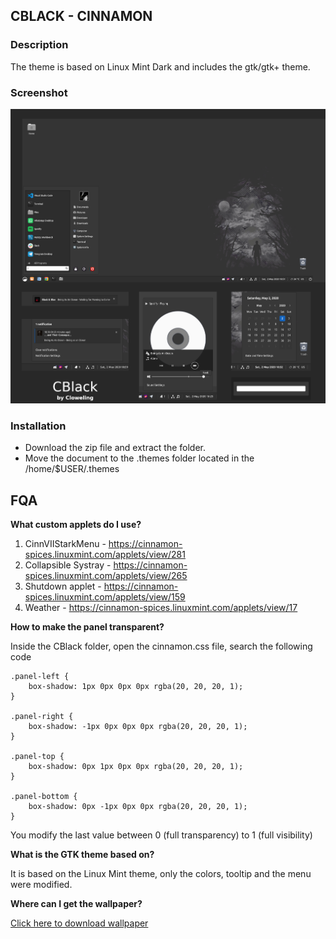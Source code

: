 ## CBLACK - CINNAMON

### Description

The theme is based on Linux Mint Dark and includes the gtk/gtk+ theme.

### Screenshot

![ScreenShot Cinnamon Theme](/screenshot/screenshot1.png)

### Installation

* Download the zip file and extract the folder.
* Move the document to the .themes folder located in the /home/$USER/.themes

## FQA

**What custom applets do I use?**

1. CinnVIIStarkMenu - https://cinnamon-spices.linuxmint.com/applets/view/281
2. Collapsible Systray - https://cinnamon-spices.linuxmint.com/applets/view/265
3. Shutdown applet - https://cinnamon-spices.linuxmint.com/applets/view/159
4. Weather - https://cinnamon-spices.linuxmint.com/applets/view/17

**How to make the panel transparent?**

Inside the CBlack folder, open the cinnamon.css file, search the following code
```
.panel-left {
    box-shadow: 1px 0px 0px 0px rgba(20, 20, 20, 1);
}

.panel-right {
    box-shadow: -1px 0px 0px 0px rgba(20, 20, 20, 1);
}

.panel-top {
    box-shadow: 0px 1px 0px 0px rgba(20, 20, 20, 1);
}

.panel-bottom {
    box-shadow: 0px -1px 0px 0px rgba(20, 20, 20, 1);
}
```
You modify the last value between 0 (full transparency) to 1 (full visibility)

**What is the GTK theme based on?**

It is based on the Linux Mint theme, only the colors, tooltip and the menu were modified.

**Where can I get the wallpaper?**

[Click here to download wallpaper](https://mocah.org/4536956-night-moon-dark-minimalism-digital-art.html)
